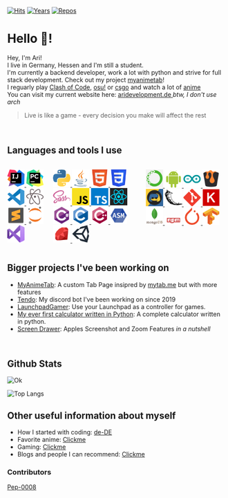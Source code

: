 [![Hits](https://hits.seeyoufarm.com/api/count/incr/badge.svg?url=https%3A%2F%2Fgithub.com%2FAri24-cb24&count_bg=%2379C83D&title_bg=%23555555&icon=github.svg&icon_color=%23FFFFFF&title=Visits&edge_flat=false)](http://aridevelopment.de/california-images)
[![Years](https://badges.pufler.dev/years/Ari24-cb24)](https://aridevelopment.de/california-images)
[![Repos](https://badges.pufler.dev/repos/Ari24-cb24)](https://aridevelopment.de/california-images)

# Hello 👋!
<div id="introduction">
    <p> 
        Hey, I'm Ari! <br />
        I live in Germany, Hessen and I'm still a student. <br />
	I'm currently a backend developer, work a lot with python and strive for full stack development. Check out my project <a href="https://github.com/Ari24-cb24/myanimetab"> myanimetab</a>! <br/ >
        I reguarly play <a href="https://www.codingame.com/profile/76d944c61045eb5052a2fdb161c9a6882023573">Clash of Code</a>, <a href="https://osu.ppy.sh/users/14357228">osu!</a> or <a href="https://steamcommunity.com/id/ari24_cb24">csgo</a> and watch a lot of <a href="https://proxer.me/user/870918">anime</a> <br />
	You can visit my current website here: <a href="https://aridevelopment.de/"> aridevelopment.de </a>
	    <i> btw, I don't use arch </i>
    </p>
    <blockquote>
	    Live is like a game - every decision you make will affect the rest
    </blockquote>
</div>

<p> ⠀</p>

## Languages and tools I use
<div style="display: flex;flex-direction: row;" id="languages">
    <p align="left">
	<a href="https://www.jetbrains.com/idea/"> <img src="https://github.com/Ari24-cb24/Ari24-cb24/blob/master/ides/intellij-icon.svg" alt="intellij" width="40"> </a>
	<a href="https://www.jetbrains.com/pycharm/"> <img src="https://github.com/Ari24-cb24/Ari24-cb24/blob/master/ides/pycharm-icon.svg" alt="pycharm" width="40"> </a>
	<a href="https://code.visualstudio.com/"> <img src="https://github.com/Ari24-cb24/Ari24-cb24/blob/master/ides/vsc-icon.svg" alt="vsc" width="40"> </a>
	<a href="https://atom.io/"> <img src="https://github.com/Ari24-cb24/Ari24-cb24/blob/master/ides/atom-icon.svg" alt="atom" width="40"> </a>
	<a href="https://www.sublimetext.com/3"> <img src="https://github.com/Ari24-cb24/Ari24-cb24/blob/master/ides/sublime3-icon.svg" alt="sublime3" width="40"> </a>
	<a href="https://jupyter.org/"> <img src="https://github.com/Ari24-cb24/Ari24-cb24/blob/master/ides/jupyter-icon.svg" alt="jupyter" width="40"> </a>
	<a href="https://visualstudio.microsoft.com/"> <img src="https://github.com/Ari24-cb24/Ari24-cb24/blob/master/ides/visualstudio-icon.svg" alt="visualstudio" width="40"> </a>    
    </p>
    <p align="left">
	<a href="#"> <img src="https://github.com/Ari24-cb24/Ari24-cb24/blob/master/languages/python-icon.svg" alt="python" width="40"> </a>
	<a href="#"> <img src="https://github.com/Ari24-cb24/Ari24-cb24/blob/master/languages/java-icon.svg" alt="java" width="40"> </a>
	<a href="#"> <img src="https://github.com/Ari24-cb24/Ari24-cb24/blob/master/languages/html5-icon.svg" alt="html5" width="40"> </a>
	<a href="#"> <img src="https://github.com/Ari24-cb24/Ari24-cb24/blob/master/languages/css3-icon.svg" alt="css3" width="40"> </a>
	<a href="#"> <img src="https://github.com/Ari24-cb24/Ari24-cb24/blob/master/languages/sass-icon.svg" alt="sass" width="40"> </a>
	<a href="#"> <img src="https://github.com/Ari24-cb24/Ari24-cb24/blob/master/languages/javascript-icon.svg" alt="javascript" width="40"> </a>
	<a href="#"> <img src="https://github.com/Ari24-cb24/Ari24-cb24/blob/master/languages/typescriptlang-icon.svg" alt="typescriptlang" width="40"> </a>
	<a href="#"> <img src="https://github.com/Ari24-cb24/Ari24-cb24/blob/master/languages/react-icon.svg" alt="reactjs" width="40"> </a>
	<a href="#"> <img src="https://github.com/Ari24-cb24/Ari24-cb24/blob/master/languages/csharp-icon.svg" alt="csharp" width="40"> </a>
	<a href="#"> <img src="https://github.com/Ari24-cb24/Ari24-cb24/blob/master/languages/c-icon.svg" alt="c" width="40"> </a>
        <a href="#"> <img src="https://github.com/Ari24-cb24/Ari24-cb24/blob/master/languages/cplusplus-icon.svg" alt="cplusplus" width="40"> </a>
        <a href="#"> <img src="https://github.com/Ari24-cb24/Ari24-cb24/blob/master/languages/asm-icon.svg" alt="asm" width="40"> </a>
	<a href="#"> <img src="https://github.com/Ari24-cb24/Ari24-cb24/blob/master/languages/ruby-icon.svg" alt="ruby" width="40"> </a>
        <a href=""> <img  alt="unity3d" src="https://github.com/Ari24-cb24/Ari24-cb24/blob/master/languages/unity3d-icon.svg" width="40"> </a>
    </p>
    <p align="left">
	<a href=""> <img  alt="anaconda" src="https://github.com/Ari24-cb24/Ari24-cb24/blob/master/libraries/anaconda-icon.svg" width="40"> </a>
        <a href=""> <img  alt="android" src="https://github.com/Ari24-cb24/Ari24-cb24/blob/master/libraries/android-icon.svg" width="40"> </a>
        <a href=""> <img  alt="arduino" src="https://github.com/Ari24-cb24/Ari24-cb24/blob/master/libraries/arduino-icon.svg" width="40"> </a>
        <a href=""> <img  alt="bukkit" src="https://github.com/Ari24-cb24/Ari24-cb24/blob/master/libraries/bukkit-icon.svg" width="40"> </a>
        <a href=""> <img  alt="discordpy" src="https://github.com/Ari24-cb24/Ari24-cb24/blob/master/libraries/discordpy-icon.svg" width="40"> </a>
        <a href=""> <img  alt="flask" src="https://github.com/Ari24-cb24/Ari24-cb24/blob/master/libraries/flask-icon.svg" width="40"> </a>
        <a href=""> <img  alt="git" src="https://github.com/Ari24-cb24/Ari24-cb24/blob/master/libraries/git-icon.svg" width="40"> </a>
        <a href=""> <img  alt="keras" src="https://github.com/Ari24-cb24/Ari24-cb24/blob/master/libraries/keras-icon.svg" width="40"> </a>
        <a href=""> <img  alt="mongodb" src="https://github.com/Ari24-cb24/Ari24-cb24/blob/master/libraries/mongodb-icon.svg" width="40"> </a>
        <a href=""> <img  alt="npm" src="https://github.com/Ari24-cb24/Ari24-cb24/blob/master/libraries/npm-icon.svg" width="40"> </a>
        <a href=""> <img  alt="pytorch" src="https://github.com/Ari24-cb24/Ari24-cb24/blob/master/libraries/pytorch-icon.svg" width="40"> </a>
        <a href=""> <img  alt="tensorflow" src="https://github.com/Ari24-cb24/Ari24-cb24/blob/master/libraries/tensorflow-icon.svg" width="40"> </a>
    </p>
</div>

## Bigger projects I've been working on
- [MyAnimeTab](https://github.com/Ari24-cb24/myanimetab): A custom Tab Page insipred by [mytab.me](https://mytab.me/) but with more features
- [Tendo](https://github.com/Ari24-cb24): My discord bot I've been working on since 2019
- [LaunchpadGamer](https://github.com/Ari24-cb24/LaunchpadGamer): Use your Launchpad as a controller for games.
- [My ever first calculator written in Python](https://github.com/Ari24-cb24/my_ever_first_calculator_written_in_python): A complete calculator written in python.
- [Screen Drawer](https://github.com/Ari24-cb24/screen-drawer): Apples Screenshot and Zoom Features *in a nutshell*

<p> ⠀</p>

## Github Stats

![Ok](https://github-readme-stats.vercel.app/api?username=Ari24-cb24&count_private=true&show_icons=true&theme=radical)

![Top Langs](https://github-readme-stats.vercel.app/api/top-langs/?username=Ari24-cb24&layout=compact&theme=radical&count_private=true)  

## Other useful information about myself

- How I started with coding: [de-DE](https://github.com/Ari24-cb24/Ari24-cb24/blob/master/started_with_coding-de.md)
- Favorite anime: [Clickme](https://github.com/Ari24-cb24/Ari24-cb24/blob/master/favorite-anime.md)
- Gaming: [Clickme](https://github.com/Ari24-cb24/Ari24-cb24/blob/master/gaming_thingies.md)
- Blogs and people I can recommend: [Clickme](https://github.com/Ari24-cb24/Ari24-cb24/blob/master/recommended_bloggos_and_people.md)

### Contributors

[Pep-0008](https://www.youtube.com/watch?v=hgI0p1zf31k&ab_channel=PythonDiscord)

